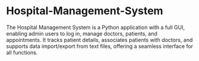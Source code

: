# Hospital-Management-System
The Hospital Management System is a Python application with a full GUI, enabling admin users to log in, manage doctors, patients, and appointments. It tracks patient details, associates patients with doctors, and supports data import/export from text files, offering a seamless interface for all functions.
